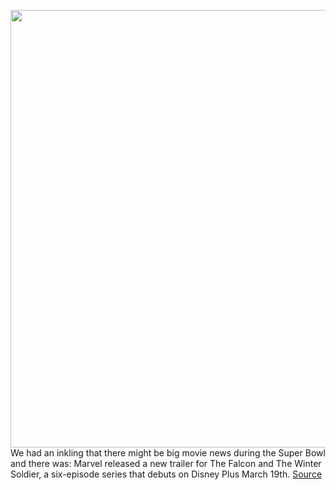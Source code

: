 <img src='https://cdn.vox-cdn.com/thumbor/ER0KgQ40631CIxIT2KTeUZ8oJI0=/0x0:757x379/1200x800/filters:focal(319x130:439x250)/cdn.vox-cdn.com/uploads/chorus_image/image/68784751/falcon.0.jpg' width='700px' /><br/>
We had an inkling that there might be big movie news during the Super Bowl and there was: Marvel released a new trailer for The Falcon and The Winter Soldier, a six-episode series that debuts on Disney Plus March 19th.
<a href='https://www.theverge.com/2021/2/7/22271660/new-falcon-winter-soldier-trailer-premieres-during-super-bowl'> Source <a/>